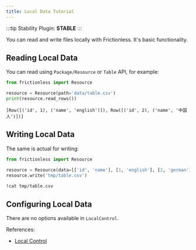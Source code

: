 ```yaml
---
title: Local Data Tutorial
---
```


:::tip Stability
Plugin: **STABLE**
:::

You can read and write files locally with Frictionless. It's basic functionality.

## Reading Local Data

You can read using `Package/Resource` or `Table` API, for example:


```python
from frictionless import Resource

resource = Resource(path='data/table.csv')
print(resource.read_rows())
```

    [Row([('id', 1), ('name', 'english')]), Row([('id', 2), ('name', '中国人')])]


## Writing Local Data

The same is actual for writing:


```python
from frictionless import Resource

resource = Resource(data=[['id', 'name'], [1, 'english'], [2, 'german']])
resource.write('tmp/table.csv')
```

```bash
!cat tmp/table.csv
```


## Configuring Local Data

There are no options available in `LocalControl`.

References:
- [Local Control](https://frictionlessdata.io/tooling/python/controls-reference/#local)
